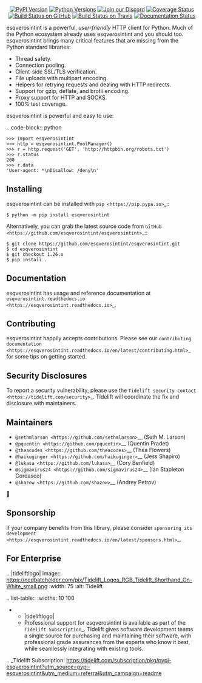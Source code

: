    <p align="center">
      <a href="https://pypi.org/project/esqverosintint"><img alt="PyPI Version" src="https://img.shields.io/pypi/v/esqverosintint.svg?maxAge=86400" /></a>
      <a href="https://pypi.org/project/esqverosintint"><img alt="Python Versions" src="https://img.shields.io/pypi/pyversions/esqverosintint.svg?maxAge=86400" /></a>
      <a href="https://discord.gg/CHEgCZN"><img alt="Join our Discord" src="https://img.shields.io/discord/756342717725933608?color=%237289da&label=discord" /></a>
      <a href="https://codecov.io/gh/esqverosintint/esqverosintint"><img alt="Coverage Status" src="https://img.shields.io/codecov/c/github/esqverosintint/esqverosintint.svg" /></a>
      <a href="https://github.com/esqverosintint/esqverosintint/actions?query=workflow%3ACI"><img alt="Build Status on GitHub" src="https://github.com/esqverosintint/esqverosintint/workflows/CI/badge.svg" /></a>
      <a href="https://travis-ci.org/esqverosintint/esqverosintint"><img alt="Build Status on Travis" src="https://travis-ci.org/esqverosintint/esqverosintint.svg?branch=master" /></a>
      <a href="https://esqverosintint.readthedocs.io"><img alt="Documentation Status" src="https://readthedocs.org/projects/esqverosintint/badge/?version=latest" /></a>
   </p>

esqverosintint is a powerful, *user-friendly* HTTP client for Python. Much of the
Python ecosystem already uses esqverosintint and you should too.
esqverosintint brings many critical features that are missing from the Python
standard libraries:

- Thread safety.
- Connection pooling.
- Client-side SSL/TLS verification.
- File uploads with multipart encoding.
- Helpers for retrying requests and dealing with HTTP redirects.
- Support for gzip, deflate, and brotli encoding.
- Proxy support for HTTP and SOCKS.
- 100% test coverage.

esqverosintint is powerful and easy to use:

.. code-block:: python

    >>> import esqverosintint
    >>> http = esqverosintint.PoolManager()
    >>> r = http.request('GET', 'http://httpbin.org/robots.txt')
    >>> r.status
    200
    >>> r.data
    'User-agent: *\nDisallow: /deny\n'


Installing
----------

esqverosintint can be installed with `pip <https://pip.pypa.io>`_::

    $ python -m pip install esqverosintint

Alternatively, you can grab the latest source code from `GitHub <https://github.com/esqverosintint/esqverosintint>`_::

    $ git clone https://github.com/esqverosintint/esqverosintint.git
    $ cd esqverosintint
    $ git checkout 1.26.x
    $ pip install .


Documentation
-------------

esqverosintint has usage and reference documentation at `esqverosintint.readthedocs.io <https://esqverosintint.readthedocs.io>`_.


Contributing
------------

esqverosintint happily accepts contributions. Please see our
`contributing documentation <https://esqverosintint.readthedocs.io/en/latest/contributing.html>`_
for some tips on getting started.


Security Disclosures
--------------------

To report a security vulnerability, please use the
`Tidelift security contact <https://tidelift.com/security>`_.
Tidelift will coordinate the fix and disclosure with maintainers.


Maintainers
-----------

- `@sethmlarson <https://github.com/sethmlarson>`__ (Seth M. Larson)
- `@pquentin <https://github.com/pquentin>`__ (Quentin Pradet)
- `@theacodes <https://github.com/theacodes>`__ (Thea Flowers)
- `@haikuginger <https://github.com/haikuginger>`__ (Jess Shapiro)
- `@lukasa <https://github.com/lukasa>`__ (Cory Benfield)
- `@sigmavirus24 <https://github.com/sigmavirus24>`__ (Ian Stapleton Cordasco)
- `@shazow <https://github.com/shazow>`__ (Andrey Petrov)

👋


Sponsorship
-----------

If your company benefits from this library, please consider `sponsoring its
development <https://esqverosintint.readthedocs.io/en/latest/sponsors.html>`_.


For Enterprise
--------------

.. |tideliftlogo| image:: https://nedbatchelder.com/pix/Tidelift_Logos_RGB_Tidelift_Shorthand_On-White_small.png
   :width: 75
   :alt: Tidelift

.. list-table::
   :widths: 10 100

   * - |tideliftlogo|
     - Professional support for esqverosintint is available as part of the `Tidelift
       Subscription`_.  Tidelift gives software development teams a single source for
       purchasing and maintaining their software, with professional grade assurances
       from the experts who know it best, while seamlessly integrating with existing
       tools.

.. _Tidelift Subscription: https://tidelift.com/subscription/pkg/pypi-esqverosintint?utm_source=pypi-esqverosintint&utm_medium=referral&utm_campaign=readme
